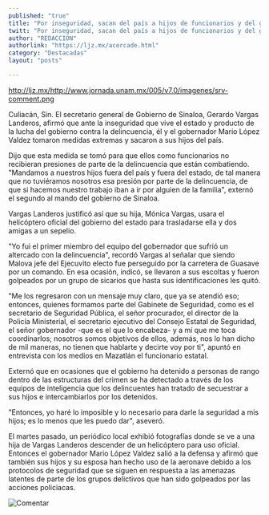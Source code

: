 ```yaml
---
published: "true"
title: "Por inseguridad, sacan del país a hijos de funcionarios y del gobernador de Sinaloa"
twitt: "Por inseguridad, sacan del país a hijos de funcionarios y del gobernador de Sinaloa"
author: "REDACCION"
authorlink: "https://ljz.mx/acercade.html"
category: "Destacadas"
layout: "posts"

---
```

http://ljz.mx/http://www.jornada.unam.mx/005/v7.0/imagenes/srv-comment.png

  Culiacán, Sin. El secretario general de Gobierno de Sinaloa, Gerardo Vargas Landeros, afirmó que ante la inseguridad que vive el estado y producto de la lucha del gobierno contra la delincuencia, él y el gobernador Mario López Valdez tomaron medidas extremas y sacaron a sus hijos del país.



  Dijo que esta medida se tomó para que ellos como funcionarios no recibieran presiones de parte de la delincuencia que están combatiendo. "Mandamos a nuestros hijos fuera del país y fuera del estado, de tal manera que no tuviéramos nosotros esa presión por parte de la delincuencia, de que si hacemos nuestro trabajo iban a ir por alguien de la familia", externó el segundo al mando del gobierno de Sinaloa.



  Vargas Landeros justificó así que su hija, Mónica Vargas, usara el helicóptero oficial del gobierno del estado para trasladarse ella y dos amigas a un sepelio.



  "Yo fui el primer miembro del equipo del gobernador que sufrió un altercado con la delincuencia", recordó Vargas al señalar que siendo Malova jefe del Ejecuvito electo fue perseguido por la carretera de Guasave por un comando. En esa ocasión, indicó, se llevaron a sus escoltas y fueron golpeados por un grupo de sicarios que hasta sus identificaciones les quitó.



  "Me los regresaron con un mensaje muy claro, que ya se atendió eso; entonces, quienes formamos parte del Gabinete de Seguridad, como es el secretario de Seguridad Pública, el señor procurador, el director de la Policía Ministerial, el secretario ejecutivo del Consejo Estatal de Seguridad, el señor gobernador -que es el que lo encabeza- y a mí que me toca coordinarlos; nosotros somos objetivos de ellos, además, nos lo han dicho de mil maneras, no tienen que hablarte y decirte voy por ti", apuntó en entrevista con los medios en Mazatlán el funcionario estatal.



  Externó que en ocasiones que el gobierno ha detenido a personas de rango dentro de las estructuras del crimen se ha detectado a través de los equipos de inteligencia que los delincuentes han tratado de secuestrar a sus hijos e intercambiarlos por los detenidos.



  "Entonces, yo haré lo imposible y lo necesario para darle la seguridad a mis hijos; es lo menos que les puedo dar", aseveró.



  El martes pasado, un periódico local exhibió fotografías donde se ve a una hija de Vargas Landeros descender de un helicóptero para uso oficial. Entonces el gobernador Mario López Valdez salió a la defensa y afirmó que también sus hijos y su esposa han hecho uso de la aeronave debido a los protocolos de seguridad que se siguen en respuesta a las amenazas latentes de parte de los grupos delictivos que han sido golpeados por las acciones policiacas.



  <img src="http://ljz.mx/http://www.jornada.unam.mx/005/v7.0/imagenes/srv-comment.png" border="0" title="Comentar" />

